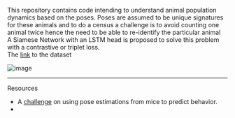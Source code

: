 This repository contains code intending to understand animal population dynamics based on the poses. Poses are assumed to be unique signatures for these animals and to do a census a challenge is to avoid counting one animal twice hence the need to be able to re-identify the particular animal<br>
A Siamese Network with an LSTM head is proposed to solve this problem with a contrastive or triplet loss.<br>
The [link](http://calvin-vision.net/bigstuff/tigdog/behaviorDiscovery2.0.tar.gz) to the dataset<br>

![image](https://github.com/kaburia/animal-poses4population/assets/88529649/3c18d2d3-88f2-42dc-8079-a92ee0f6ae30)

---
Resources
- A [challenge](https://www.aicrowd.com/challenges/multi-agent-behavior-representation-modeling-measurement-and-applications) on using pose estimations from mice to predict behavior.
- 


